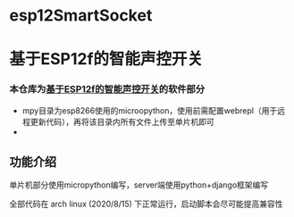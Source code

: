 # esp12SmartSocket

# 基于ESP12f的智能声控开关

### 本仓库为[基于ESP12f的智能声控开关](https://oshwhub.com/an_ye/ji-yuesp8266-di-zhi-neng-kai-guan)的软件部分


+ mpy目录为esp8266使用的microopython，使用前需配置webrepl（用于远程更新代码），再将该目录内所有文件上传至单片机即可
+ 
## 功能介绍
单片机部分使用micropython编写，server端使用python+django框架编写

全部代码在 arch linux (2020/8/15) 下正常运行，启动脚本会尽可能提高兼容性
